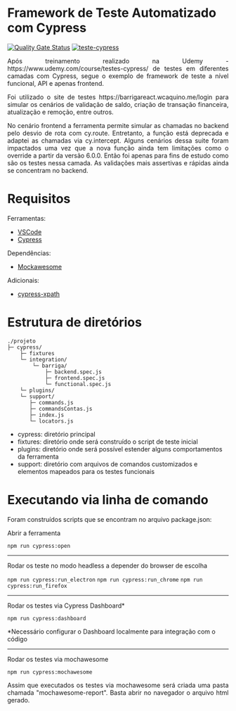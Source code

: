 # Framework de Teste Automatizado com Cypress
[![Quality Gate Status](https://sonarcloud.io/api/project_badges/measure?project=rafaabc_teste-cypress&metric=alert_status)](https://sonarcloud.io/dashboard?id=rafaabc_teste-cypress) [![teste-cypress](https://img.shields.io/endpoint?url=https://dashboard.cypress.io/badge/detailed/xxemvr&style=flat&logo=cypress)](https://dashboard.cypress.io/projects/xxemvr/runs)

<p align="justify"> Após treinamento realizado na Udemy - https://www.udemy.com/course/testes-cypress/ de testes em diferentes camadas com Cypress, segue o exemplo de framework de teste a nível funcional, API e apenas frontend. </p>

<p align="justify"> Foi utilizado o site de testes https://barrigareact.wcaquino.me/login para simular os cenários de validação de saldo, criação de transação financeira, atualização e remoção, entre outros. </p>

<p align="justify"> No cenário frontend a ferramenta permite simular as chamadas no backend pelo desvio de rota com cy.route. Entretanto, a função está deprecada e adaptei as chamadas via cy.intercept. Alguns cenários dessa suite foram impactados uma vez que a nova função ainda tem limitações como o override a partir da versão 6.0.0. Então foi apenas para fins de estudo como são os testes nessa camada. As validações mais assertivas e rápidas ainda se concentram no backend. </p> 

# Requisitos

Ferramentas:
- [VSCode](https://code.visualstudio.com/Download)
- [Cypress](https://www.cypress.io/)

Dependências:
- [Mockawesome](https://www.npmjs.com/package/mochawesome)

Adicionais:
- [cypress-xpath](https://github.com/cypress-io/cypress-xpath)

# Estrutura de diretórios

```
./projeto
├─ cypress/
    ├─ fixtures
    └─ integration/
        └─ barriga/
            ├─ backend.spec.js
            ├─ frontend.spec.js
            └─ functional.spec.js
    └─ plugins/
    └─ support/
       ├─ commands.js
       ├─ commandsContas.js
       ├─ index.js
       └─ locators.js
```

- cypress: diretório principal
- fixtures: diretório onde será construído o script de teste inicial
- plugins: diretório onde será possível estender alguns comportamentos da ferramenta
- support: diretório com arquivos de comandos customizados e elementos mapeados para os testes funcionais

# Executando via linha de comando
<p align="justify"> Foram construídos scripts que se encontram no arquivo package.json:

Abrir a ferramenta </p>

`npm run cypress:open`
___
Rodar os teste no modo headless a depender do browser de escolha </p>

`npm run cypress:run_electron`
`npm run cypress:run_chrome`
`npm run cypress:run_firefox`

___
Rodar os testes via Cypress Dashboard* </p>

`npm run cypress:dashboard`

*Necessário configurar o Dashboard localmente para integração com o código
___
Rodar os testes via mochawesome </p>

`npm run cypress:mochawesome`

<p align="justify"> Assim que executados os testes via mochawesome será criada uma pasta chamada "mochawesome-report". Basta abrir no navegador o arquivo html gerado. </p>